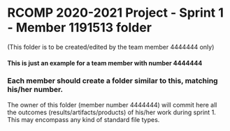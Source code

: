 RCOMP 2020-2021 Project - Sprint 1 - Member 1191513 folder
===========================================
(This folder is to be created/edited by the team member 4444444 only)

#### This is just an example for a team member with number 4444444 ####
### Each member should create a folder similar to this, matching his/her number. ###
The owner of this folder (member number 4444444) will commit here all the outcomes (results/artifacts/products)		       of his/her work during sprint 1. This may encompass any kind of standard file types.
